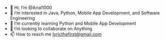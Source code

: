 - 👋 Hi, I’m @Arial1000
- 👀 I’m interested in Java, Python, Mobile App Development, and Software Engineering
- 🌱 I’m currently learning Python and Mobile App Development
- 💞️ I’m looking to collaborate on Anything
- 📫 How to reach me lyricthefirst@gmail.com

<!---
Arial1000/Arial1000 is a ✨ special ✨ repository because its `README.md` (this file) appears on your GitHub profile.
You can click the Preview link to take a look at your changes.
--->
